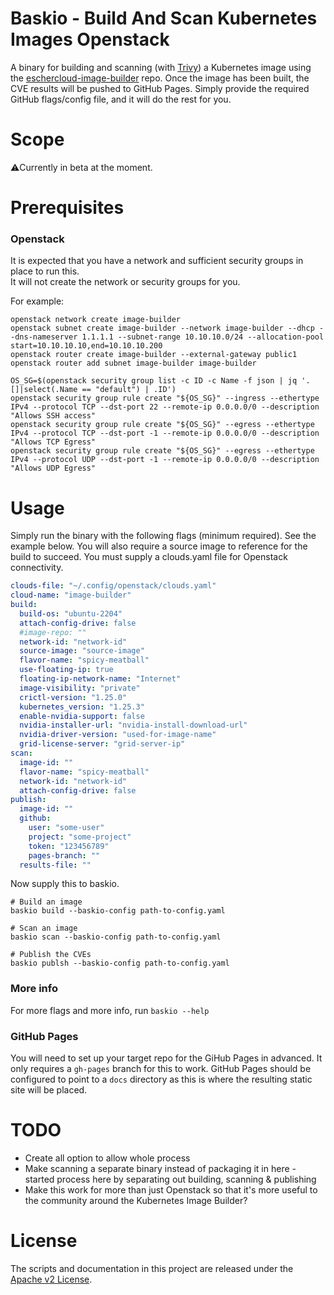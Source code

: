 # Baskio - Build And Scan Kubernetes Images Openstack

A binary for building and scanning (with [Trivy](https://github.com/aquasecurity/trivy)) a Kubernetes image using
the [eschercloud-image-builder](https://github.com/eschercloudai/image-builder) repo.
Once the image has been built, the CVE results will be pushed to GitHub Pages. Simply provide the required GitHub
flags/config file, and it will do the rest for you.

# Scope

⚠️Currently in beta at the moment.

# Prerequisites

### Openstack

It is expected that you have a network and sufficient security groups in place to run this.<br>
It will not create the network or security groups for you.

For example:

```
openstack network create image-builder
openstack subnet create image-builder --network image-builder --dhcp --dns-nameserver 1.1.1.1 --subnet-range 10.10.10.0/24 --allocation-pool start=10.10.10.10,end=10.10.10.200
openstack router create image-builder --external-gateway public1
openstack router add subnet image-builder image-builder

OS_SG=$(openstack security group list -c ID -c Name -f json | jq '.[]|select(.Name == "default") | .ID')
openstack security group rule create "${OS_SG}" --ingress --ethertype IPv4 --protocol TCP --dst-port 22 --remote-ip 0.0.0.0/0 --description "Allows SSH access"
openstack security group rule create "${OS_SG}" --egress --ethertype IPv4 --protocol TCP --dst-port -1 --remote-ip 0.0.0.0/0 --description "Allows TCP Egress"
openstack security group rule create "${OS_SG}" --egress --ethertype IPv4 --protocol UDP --dst-port -1 --remote-ip 0.0.0.0/0 --description "Allows UDP Egress"
```

# Usage
Simply run the binary with the following flags (minimum required). See the example below.
You will also require a source image to reference for the build to succeed.
You must supply a clouds.yaml file for Openstack connectivity.

```yaml
clouds-file: "~/.config/openstack/clouds.yaml"
cloud-name: "image-builder"
build:
  build-os: "ubuntu-2204"
  attach-config-drive: false
  #image-repo: ""
  network-id: "network-id"
  source-image: "source-image"
  flavor-name: "spicy-meatball"
  use-floating-ip: true
  floating-ip-network-name: "Internet"
  image-visibility: "private"
  crictl-version: "1.25.0"
  kubernetes_version: "1.25.3"
  enable-nvidia-support: false
  nvidia-installer-url: "nvidia-install-download-url"
  nvidia-driver-version: "used-for-image-name"
  grid-license-server: "grid-server-ip"
scan:
  image-id: ""
  flavor-name: "spicy-meatball"
  network-id: "network-id"
  attach-config-drive: false
publish: 
  image-id: ""
  github:
    user: "some-user"
    project: "some-project"
    token: "123456789"
    pages-branch: ""
  results-file: ""

```

Now supply this to baskio.
```shell
# Build an image
baskio build --baskio-config path-to-config.yaml

# Scan an image
baskio scan --baskio-config path-to-config.yaml

# Publish the CVEs
baskio publsh --baskio-config path-to-config.yaml
```

### More info

For more flags and more info, run `baskio --help`

### GitHub Pages

You will need to set up your target repo for the GiHub Pages in advanced.
It only requires a `gh-pages` branch for this to work.
GitHub Pages should be configured to point to a `docs` directory as this is where the resulting static site will be
placed.

# TODO
* Create all option to allow whole process
* Make scanning a separate binary instead of packaging it in here - started process here by separating out building, scanning & publishing
* Make this work for more than just Openstack so that it's more useful to the community around the Kubernetes Image Builder?

# License

The scripts and documentation in this project are released under the [Apache v2 License](LICENSE).